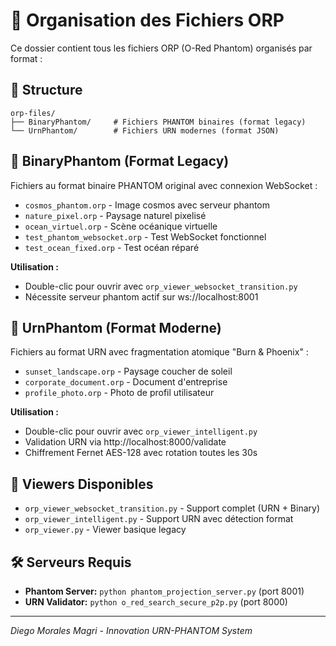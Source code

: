 # 📁 Organisation des Fichiers ORP

Ce dossier contient tous les fichiers ORP (O-Red Phantom) organisés par format :

## 🔀 Structure

```
orp-files/
├── BinaryPhantom/     # Fichiers PHANTOM binaires (format legacy)
└── UrnPhantom/        # Fichiers URN modernes (format JSON)
```

## 📱 BinaryPhantom (Format Legacy)

Fichiers au format binaire PHANTOM original avec connexion WebSocket :
- `cosmos_phantom.orp` - Image cosmos avec serveur phantom
- `nature_pixel.orp` - Paysage naturel pixelisé  
- `ocean_virtuel.orp` - Scène océanique virtuelle
- `test_phantom_websocket.orp` - Test WebSocket fonctionnel
- `test_ocean_fixed.orp` - Test océan réparé

**Utilisation :** 
- Double-clic pour ouvrir avec `orp_viewer_websocket_transition.py`
- Nécessite serveur phantom actif sur ws://localhost:8001

## 🔮 UrnPhantom (Format Moderne)

Fichiers au format URN avec fragmentation atomique "Burn & Phoenix" :
- `sunset_landscape.orp` - Paysage coucher de soleil
- `corporate_document.orp` - Document d'entreprise  
- `profile_photo.orp` - Photo de profil utilisateur

**Utilisation :**
- Double-clic pour ouvrir avec `orp_viewer_intelligent.py`
- Validation URN via http://localhost:8000/validate
- Chiffrement Fernet AES-128 avec rotation toutes les 30s

## 🚀 Viewers Disponibles

- `orp_viewer_websocket_transition.py` - Support complet (URN + Binary)
- `orp_viewer_intelligent.py` - Support URN avec détection format
- `orp_viewer.py` - Viewer basique legacy

## 🛠️ Serveurs Requis

- **Phantom Server:** `python phantom_projection_server.py` (port 8001)
- **URN Validator:** `python o_red_search_secure_p2p.py` (port 8000)

---
*Diego Morales Magri - Innovation URN-PHANTOM System*